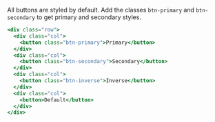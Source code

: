 All buttons are styled by default.
Add the classes `btn-primary` and `btn-secondary` to get primary and secondary styles.

```jsx
<div class="row">
  <div class="col">
    <button class="btn-primary">Primary</button>
  </div>
  <div class="col">
    <button class="btn-secondary">Secondary</button>
  </div>
  <div class="col">
    <button class="btn-inverse">Inverse</button>
  </div>
  <div class="col">
    <button>Default</button>
  </div>
</div>
```
